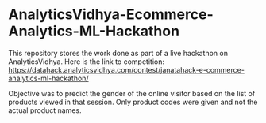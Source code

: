 # AnalyticsVidhya-Ecommerce-Analytics-ML-Hackathon
This repository stores the work done as part of a live hackathon on AnalyticsVidhya. Here is the link to competition: https://datahack.analyticsvidhya.com/contest/janatahack-e-commerce-analytics-ml-hackathon/

Objective was to predict the gender of the online visitor based on the list of products viewed in that session. Only product codes were given and not the actual product names.
